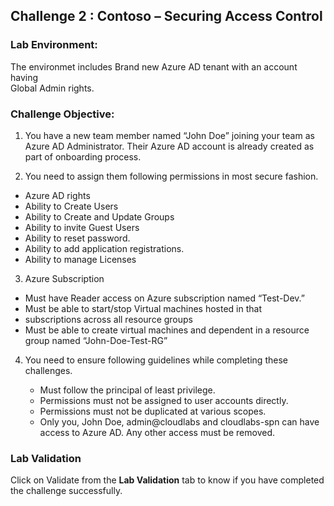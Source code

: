 ## Challenge 2 : Contoso – Securing Access Control

### **Lab Environment:** 
The environmet includes Brand new Azure AD tenant with an account having<br>Global Admin rights.

### **Challenge Objective:**
1. You have a new team member named “John Doe” joining your team 
  as Azure AD Administrator. Their Azure AD account is already created 
  as part of onboarding process. 
  
2. You need to assign them following permissions in most secure 
  fashion.   
  - Azure AD rights
  - Ability to Create Users
  - Ability to Create and Update Groups
  - Ability to invite Guest Users
  - Ability to reset password.
  - Ability to add application registrations.
  - Ability to manage Licenses
3. Azure Subscription
  - Must have Reader access on Azure subscription named “Test-Dev.”
  - Must be able to start/stop Virtual machines hosted in that 
  - subscriptions across all resource groups
  - Must be able to create virtual machines and dependent in a resource group named “John-Doe-Test-RG”

4. You need to ensure following guidelines while completing these 
challenges. 

   - Must follow the principal of least privilege. 
   - Permissions must not be assigned to user accounts directly.
   - Permissions must not be duplicated at various scopes. 
   - Only you, John Doe, admin@cloudlabs and cloudlabs-spn can 
       have access to Azure AD. Any other access must be removed. 
       
  ### Lab Validation

Click on Validate from the **Lab Validation** tab to know if you have completed the challenge successfully.
